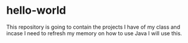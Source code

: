 # hello-world
This repository is going to contain the projects I have of my class and incase I need to refresh my memory on how to use Java I will use this.
